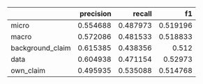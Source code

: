 |                  |   precision |   recall |       f1 |
|:-----------------|------------:|---------:|---------:|
| micro            |    0.554688 | 0.487973 | 0.519196 |
| macro            |    0.572086 | 0.481533 | 0.518833 |
| background_claim |    0.615385 | 0.438356 | 0.512    |
| data             |    0.604938 | 0.471154 | 0.52973  |
| own_claim        |    0.495935 | 0.535088 | 0.514768 |